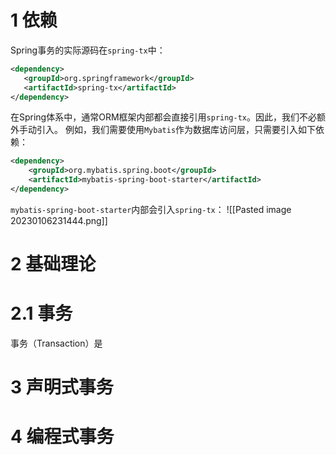 # 1 依赖
Spring事务的实际源码在`spring-tx`中：
```xml
<dependency>
   <groupId>org.springframework</groupId>
   <artifactId>spring-tx</artifactId>
</dependency>
```
在Spring体系中，通常ORM框架内部都会直接引用`spring-tx`。因此，我们不必额外手动引入。
例如，我们需要使用`Mybatis`作为数据库访问层，只需要引入如下依赖：
```xml
<dependency>  
    <groupId>org.mybatis.spring.boot</groupId>  
    <artifactId>mybatis-spring-boot-starter</artifactId>
</dependency>
```
`mybatis-spring-boot-starter`内部会引入`spring-tx`： 
![[Pasted image 20230106231444.png]]
# 2 基础理论
# 2.1 事务
事务（Transaction）是

# 3 声明式事务

# 4 编程式事务